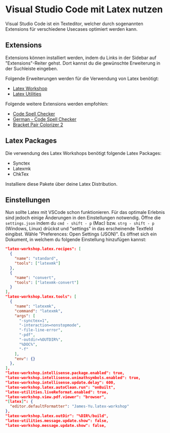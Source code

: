 # Visual Studio Code mit Latex nutzen

Visual Studio Code ist ein Texteditor, welcher durch sogenannten Extensions für verschiedene Usecases optimiert werden kann.

## Extensions

Extensions können installiert werden, indem du Links in der Sidebar auf "Extensions"-Reiter gehst. Dort kannst du die gewünschte Erweiterung in der Suchleiste eingeben.

Folgende Erweiterungen werden für die Verwendung von Latex benötigt:

- [Latex Workshop](https://marketplace.visualstudio.com/items?itemName=James-Yu.latex-workshop)
- [Latex Utilities](https://marketplace.visualstudio.com/items?itemName=tecosaur.latex-utilities)

Folgende weitere Extensions werden empfohlen:

- [Code Spell Checker](https://marketplace.visualstudio.com/items?itemName=streetsidesoftware.code-spell-checker)
- [German - Code Spell Checker](https://marketplace.visualstudio.com/items?itemName=streetsidesoftware.code-spell-checker-german)
- [Bracket Pair Colorizer 2](https://marketplace.visualstudio.com/items?itemName=CoenraadS.bracket-pair-colorizer-2)

## Latex Packages

Die verwendung des Latex Workshops benötigt folgende Latex Packages:

- Synctex
- Latexmk
- ChkTex

Installiere diese Pakete über deine Latex Distribution.

## Einstellungen

Nun sollte Latex mit VSCode schon funktionieren. Für das optimale Erlebnis sind jedoch einige Änderungen in den Einstellungen notwendig.
Öffne die `settings.json` indem du `cmd - shift - p` (Mac) bzw. `strg - shift - p` (Windows, Linux) drückst und "settings" in das erscheinende Textfeld eingibst. Wähle "Preferences: Open Settings (JSON)". Es öffnet sich ein Dokument, in welchem du folgende Einstellung hinzufügen kannst:

```json
"latex-workshop.latex.recipes": [
  {
    "name": "standard",
    "tools": ["latexmk"]
  },
  {
    "name": "convert",
    "tools": ["latexmk-convert"]
  }
],
"latex-workshop.latex.tools": [
  {
    "name": "latexmk",
    "command": "latexmk",
    "args": [
      "-synctex=1",
      "-interaction=nonstopmode",
      "-file-line-error",
      "-pdf",
      "-outdir=%OUTDIR%",
      "%DOC%",
      "-f"
    ],
    "env": {}
  },
],
"latex-workshop.intellisense.package.enabled": true,
"latex-workshop.intellisense.unimathsymbols.enabled": true,
"latex-workshop.intellisense.update.delay": 600,
"latex-workshop.latex.autoClean.run": "onBuilt",
"latex-utilities.liveReformat.enabled": true,
"latex-workshop.view.pdf.viewer": "browser",
"[latex]": {
  "editor.defaultFormatter": "James-Yu.latex-workshop"
},
"latex-workshop.latex.outDir": "%DIR%/build",
"latex-utilities.message.update.show": false,
"latex-workshop.message.update.show": false,
```
